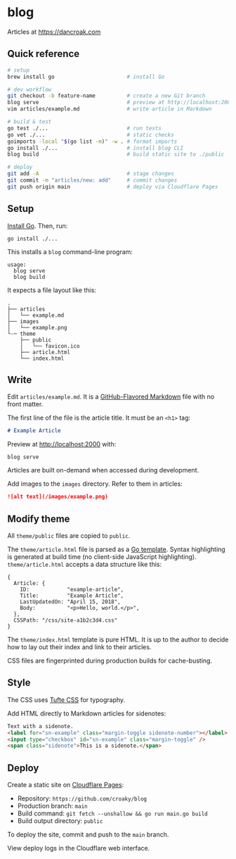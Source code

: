 # blog

Articles at <https://dancroak.com>

## Quick reference

```bash
# setup
brew install go                       # install Go

# dev workflow
git checkout -b feature-name          # create a new Git branch
blog serve                            # preview at http://localhost:2000
vim articles/example.md               # write article in Markdown

# build & test
go test ./...                         # run tests
go vet ./...                          # static checks
goimports -local "$(go list -m)" -w . # format imports
go install ./...                      # install blog CLI
blog build                            # build static site to ./public

# deploy
git add -A                            # stage changes
git commit -m "articles/new: add"     # commit changes
git push origin main                  # deploy via Cloudflare Pages
```

## Setup

[Install Go](https://golang.org/doc/install). Then, run:

```
go install ./...
```

This installs a `blog` command-line program:

```
usage:
  blog serve
  blog build
```

It expects a file layout like this:

```
.
├── articles
│   └── example.md
├── images
│   └── example.png
└-─ theme
    ├── public
    │   └── favicon.ico
    ├── article.html
    └── index.html
```

## Write

Edit `articles/example.md`.
It is a [GitHub-Flavored Markdown](https://github.github.com/gfm/) file
with no front matter.

The first line of the file is the article title.
It must be an `<h1>` tag:

```md
# Example Article
```

Preview at <http://localhost:2000> with:

```
blog serve
```

Articles are built on-demand when accessed during development.

Add images to the `images` directory.
Refer to them in articles:

```md
![alt text](/images/example.png)
```

## Modify theme

All `theme/public` files are copied to `public`.

The `theme/article.html` file is parsed as a [Go template](https://gowebexamples.com/templates/).
Syntax highlighting is generated at build time (no client-side JavaScript highlighting).
`theme/article.html` accepts a data structure like this:

```
{
  Article: {
    ID:            "example-article",
    Title:         "Example Article",
    LastUpdatedOn: "April 15, 2018",
    Body:          "<p>Hello, world.</p>",
  },
  CSSPath: "/css/site-a1b2c3d4.css"
}
```

The `theme/index.html` template is pure HTML.
It is up to the author to decide how to lay out their index
and link to their articles.

CSS files are fingerprinted during production builds for cache-busting.

## Style

The CSS uses [Tufte CSS](https://edwardtufte.github.io/tufte-css/) for typography.

Add HTML directly to Markdown articles for sidenotes:

```html
Text with a sidenote.
<label for="sn-example" class="margin-toggle sidenote-number"></label>
<input type="checkbox" id="sn-example" class="margin-toggle" />
<span class="sidenote">This is a sidenote.</span>
```

## Deploy

Create a static site on [Cloudflare Pages](https://developers.cloudflare.com/pages/framework-guides/deploy-anything/):

- Repository: `https://github.com/croaky/blog`
- Production branch: `main`
- Build command: `git fetch --unshallow && go run main.go build`
- Build output directory: `public`

To deploy the site, commit and push to the `main` branch.

View deploy logs in the Cloudflare web interface.
